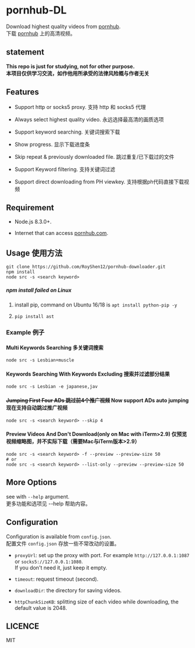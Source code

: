 
# pornhub-DL

Download highest quality videos from [pornhub](https://pornhub.com).  
下载 [pornhub](https://pornhub.com) 上的高清视频。

## statement

**This repo is just for studying, not for other purpose.**  
**本项目仅供学习交流，如作他用所承受的法律风险概与作者无关**

## Features

* Support http or socks5 proxy.  支持 http 和 socks5 代理

* Always select highest quality video.  永远选择最高清的画质选项

* Support keyword searching.  关键词搜索下载

* Show progress.  显示下载进度条

* Skip repeat & previously downloaded file.  跳过重复/已下载过的文件

* Support Keyword filtering.  支持关键词过滤

* Support direct downloading from PH viewkey.  支持根据ph代码直接下载视频

## Requirement

* Node.js 8.3.0+.

* Internet that can access [pornhub.com](https://www.pornhub.com).

## Usage 使用方法

```shell
git clone https://github.com/RoyShen12/pornhub-downloader.git
npm install
node src -s <search keyword>
```

##### npm install failed on Linux

1. install pip, command on Ubuntu 16/18 is `apt install python-pip -y`

2. `pip install ast`

### Example 例子

#### Multi Keywords Searching 多关键词搜索

```shell
node src -s Lesbian+muscle
```

#### Keywords Searching With Keywords Excluding 搜索并过滤部分结果

```shell
node src -s Lesbian -e japanese,jav
```

#### ~~Jumping First Four ADs 跳过前4个推广视频~~ Now support ADs auto jumping 现在支持自动跳过推广视频

```shell
node src -s <search keyword> --skip 4
```

#### Preview Videos And Don't Download(only on Mac with iTerm>2.9) 仅预览视频缩略图，并不实际下载（需要Mac与iTerm版本>2.9）

```shell
node src -s <search keyword> -f --preview --preview-size 50
# or
node src -s <search keyword> --list-only --preview --preview-size 50
```

## More Options

see with `--help` argument.  
更多功能和选项见 --help 帮助内容。

## Configuration

Configuration is available from `config.json`.  
配置文件 `config.json` 存放一些不常改动的设置。

- `proxyUrl`: set up the proxy with port. For example `http://127.0.0.1:1087` or `socks5://127.0.0.1:1080`.  
If you don't need it, just keep it empty.

- `timeout`: request timeout (second).

- `downloadDir`: the directory for saving videos.

- `httpChunkSizeKB`: splitting size of each video while downloading, the default value is 2048.

## LICENCE

MIT
